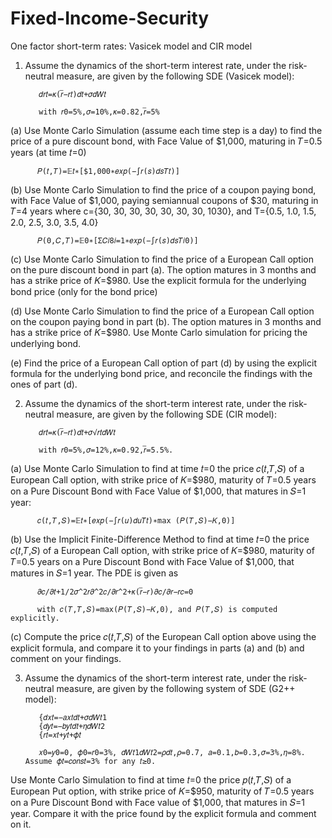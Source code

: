 # Fixed-Income-Security
One factor short-term rates: Vasicek model and CIR model

1. Assume the dynamics of the short-term interest rate, under the risk-neutral measure, are given by the following SDE (Vasicek model):

          𝑑𝑟𝑡=𝜅(𝑟̅−𝑟𝑡)𝑑𝑡+𝜎𝑑𝑊𝑡

          with 𝑟0=5%,𝜎=10%,𝜅=0.82,𝑟̅=5%

(a) Use Monte Carlo Simulation (assume each time step is a day) to find the price of a pure discount bond, with Face Value of $1,000, maturing in 𝑇=0.5 years (at time 𝑡=0)

          𝑃(𝑡,𝑇)=𝔼𝑡∗[$1,000∗𝑒𝑥𝑝(−∫𝑟(𝑠)𝑑𝑠𝑇𝑡)]

(b) Use Monte Carlo Simulation to find the price of a coupon paying bond, with Face Value of $1,000, paying semiannual coupons of $30, maturing in 𝑇=4 years where c={30, 30, 30, 30, 30, 30, 30, 1030}, and T={0.5, 1.0, 1.5, 2.0, 2.5, 3.0, 3.5, 4.0}

          𝑃(0,𝐶,𝑇)=𝔼0∗[Σ𝐶𝑖8𝑖=1∗𝑒𝑥𝑝(−∫𝑟(𝑠)𝑑𝑠𝑇𝑖0)]

(c) Use Monte Carlo Simulation to find the price of a European Call option on the pure discount bond in part (a). The option matures in 3 months and has a strike price of 𝐾=$980. Use the explicit formula for the underlying bond price (only for the bond price)

(d) Use Monte Carlo Simulation to find the price of a European Call option on the coupon paying bond in part (b). The option matures in 3 months and has a strike price of 𝐾=$980. Use Monte Carlo simulation for pricing the underlying bond.

(e) Find the price of a European Call option of part (d) by using the explicit formula for the underlying bond price, and reconcile the findings with the ones of part (d).

2. Assume the dynamics of the short-term interest rate, under the risk-neutral measure, are given by the following SDE (CIR model):

          𝑑𝑟𝑡=𝜅(𝑟̅−𝑟𝑡)𝑑𝑡+𝜎√𝑟𝑡𝑑𝑊𝑡

          with 𝑟0=5%,𝜎=12%,𝜅=0.92,𝑟̅=5.5%.
          
(a) Use Monte Carlo Simulation to find at time 𝑡=0 the price 𝑐(𝑡,𝑇,𝑆) of a European Call option, with strike price of 𝐾=$980, maturity of 𝑇=0.5 years on a Pure Discount Bond with Face Value of $1,000, that matures in 𝑆=1 year:

          𝑐(𝑡,𝑇,𝑆)=𝔼𝑡∗[𝑒𝑥𝑝(−∫𝑟(𝑢)𝑑𝑢𝑇𝑡)∗max (𝑃(𝑇,𝑆)−𝐾,0)]
          
(b) Use the Implicit Finite-Difference Method to find at time 𝑡=0 the price 𝑐(𝑡,𝑇,𝑆) of a European Call option, with strike price of 𝐾=$980, maturity of 𝑇=0.5 years on a Pure Discount Bond with Face Value of $1,000, that matures in 𝑆=1 year. The PDE is given as

          𝜕𝑐/𝜕𝑡+1/2𝜎^2𝑟𝜕^2𝑐/𝜕𝑟^2+𝜅(𝑟̅−𝑟)𝜕𝑐/𝜕𝑟−𝑟𝑐=0
          
          with 𝑐(𝑇,𝑇,𝑆)=max(𝑃(𝑇,𝑆)−𝐾,0), and 𝑃(𝑇,𝑆) is computed explicitly.
          
(c) Compute the price 𝑐(𝑡,𝑇,𝑆) of the European Call option above using the explicit formula, and compare it to your findings in parts (a) and (b) and comment on your findings.

3. Assume the dynamics of the short-term interest rate, under the risk-neutral measure, are given by the following system of SDE (G2++ model):

          {𝑑𝑥𝑡=−𝑎𝑥𝑡𝑑𝑡+𝜎𝑑𝑊𝑡1
          {𝑑𝑦𝑡=−𝑏𝑦𝑡𝑑𝑡+𝜂𝑑𝑊𝑡2
          {𝑟𝑡=𝑥𝑡+𝑦𝑡+𝜙𝑡
          
          𝑥0=𝑦0=0, 𝜙0=𝑟0=3%, 𝑑𝑊𝑡1𝑑𝑊𝑡2=𝜌𝑑𝑡,𝜌=0.7, 𝑎=0.1,𝑏=0.3,𝜎=3%,𝜂=8%. Assume 𝜙𝑡=𝑐𝑜𝑛𝑠𝑡=3% for any 𝑡≥0.
          
Use Monte Carlo Simulation to find at time 𝑡=0 the price 𝑝(𝑡,𝑇,𝑆) of a European Put option, with strike price of 𝐾=$950, maturity of 𝑇=0.5 years on a Pure Discount Bond with Face value of $1,000, that matures in 𝑆=1 year. Compare it with the price found by the explicit formula and comment on it.
          
